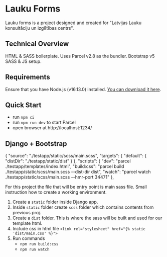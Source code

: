 # Lauku Forms
Lauku forms is a project designed and created for "Latvijas Lauku konsultāciju un izglītības centrs".

## Technical Overview
HTML & SASS boilerplate. Uses Parcel v2.8 as the bundler. Bootstrap v5 SASS & JS setup.

## Requirements
Ensure that you have Node.js (v16.13.0) installed. [You can download it here](https://nodejs.org/download/release/v16.13.0/).

## Quick Start
* run `npm ci`
* run `npm run dev` to start Parcel
* open browser at http://localhost:1234/

## Django + Bootstrap

{
 "source": "./testapp/static/scss/main.scss",
  "targets": {
    "default": {
      "distDir": "./testapp/static/dist"
    }
  },
  "scripts": {
    "dev": "parcel ./testapp/templates/index.html",
    "build:css": "parcel build ./testapp/static/scss/main.scss --dist-dir dist",
    "watch": "parcel watch ./testapp/static/scss/main.scss  --hmr-port 34471"
  },

For this project the file that will be entry point is main sass file.
Small instruction how to create a working environment.

1. Create a `static` folder inside Django app.
2. Inside `static` folder create `scss` folder which contains contents from previous proj.
3. Create a `dist` folder. This is where the sass will be built and used for our template html.
4. Include css in html file `<link rel="stylesheet" href="{% static 'dist/main.css' %}">`
5. Run commands
    * `npm run build:css`
    * `npm run watch`